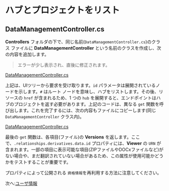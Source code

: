# ハブとプロジェクトをリスト

## DataManagementController.cs

**Controllers** フォルダの下で、同じ名前(`DataManagementController.cs`)のクラス ファイルに **DataManagementController** という名前のクラスを作成し、次の内容を追加します。

> エラーが少し表示され、直後に修正されます。

[DataManagementController.cs](_snippets/viewhubmodels/netcore/DataManagementController.1.cs '{3}')

上記は、UIツリーから要求を受け取ります。`id` パラメータは展開されているノードを示します。`#` はルート ノードを意味し、ハブをリストします。その後、リソースの `href` が含まれるため、1 つの `hub` を展開すると、エンドポイントはハブのプロジェクトを返す必要があります。上記のコードは、異なる `get` 関数を呼び出します。これを完了するには、次の内容もファイルにコピーします(同じ `DataManagementController` クラス内)。

[DataManagementController.cs](_snippets/viewhubmodels/netcore/DataManagementController.2.cs '{3}')

最後の `get` 関数は、各項目(ファイル)の **Versions** を返します。ここで、`.relationships.derivatives.data.id` プロパティには、**Viewer** の `URN` が含まれます。一部の項目に表示可能な項目(ZIPファイルやDOCxファイルなど)がない場合や、まだ翻訳されていない場合があるため、この属性が使用可能かどうかをテストすることが重要です。

プロパティによって公開される `資格情報`を再利用する方法に注意してください。

次へ:[ユーザ情報](oauth/user/readme)